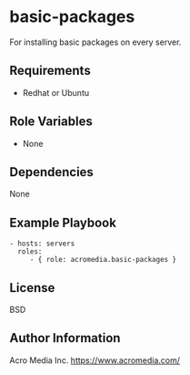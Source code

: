 basic-packages
======

For installing basic packages on every server.


Requirements
------------
* Redhat or Ubuntu

Role Variables
--------------
* None

Dependencies
------------

None

Example Playbook
----------------

    - hosts: servers
      roles:
         - { role: acromedia.basic-packages }

License
-------

BSD

Author Information
------------------

Acro Media Inc.
https://www.acromedia.com/
